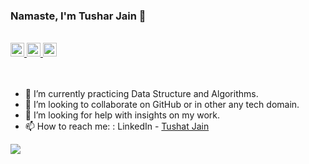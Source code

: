 ### Namaste, I'm Tushar Jain 👋

<br/>

<a href="https://www.linkedin.com/in/jntushar/">
  <img align="left-center" alt="Udit's Linkdein" width="22px" src="https://cdn.jsdelivr.net/npm/simple-icons@v3/icons/linkedin.svg" />
</a>
<a href="https://github.com/uditmaherwal">
  <img align="left-center" alt="Udit's Github" width="22px" src="https://cdn.jsdelivr.net/npm/simple-icons@v3/icons/github.svg" />
</a>
<a href="https://www.facebook.com/uditmaherwal/">
  <img align="left-center" alt="Udit's Facebook" width="22px" src="https://cdn.jsdelivr.net/npm/simple-icons@v3/icons/facebook.svg" />
</a>

<br/>
<br/>
<br/>

<!--
**jntushar/jntushar** is a ✨ _special_ ✨ repository because its `README.md` (this file) appears on your GitHub profile.

Here are some ideas to get you started:

- 🔭 I’m currently working on ...
- 👯 I’m looking to collaborate on ...
- 🤔 I’m looking for help with ...
- 💬 Ask me about ...
- 😄 Pronouns: ...
- ⚡ Fun fact: ...
-->
- 🌱 I’m currently practicing Data Structure and Algorithms.
- 👯 I’m looking to collaborate on GitHub or in other any tech domain.
- 🤔 I’m looking for help with insights on my work.
- 📫 How to reach me: : LinkedIn - [Tushat Jain](https://www.linkedin.com/in/jntushar/)

<img src='https://github-readme-stats.vercel.app/api?username=jntushar&&show_icons=true&title_color=ffffff&icon_color=bb2acf&text_color=daf7dc&bg_color=191919'>
